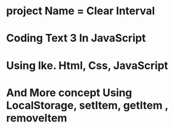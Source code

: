 # project Name = Clear Interval

# Coding Text 3 In JavaScript

# Using lke. Html, Css, JavaScript

# And More concept Using LocalStorage, setItem, getItem , removeItem
